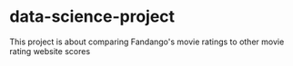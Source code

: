 # data-science-project
This project is about comparing Fandango's movie ratings to other movie rating website scores
